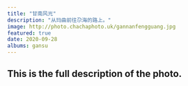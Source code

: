 ```yaml
---
title: "甘南风光"
description: "从玛曲前往尕海的路上。"
image: http://photo.chachaphoto.uk/gannanfengguang.jpg
featured: true
date: 2020-09-28
albums: gansu
---
```


## This is the full description of the photo.
